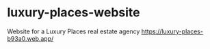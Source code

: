 # luxury-places-website
Website for a Luxury Places real estate agency
https://luxury-places-b93a0.web.app/
